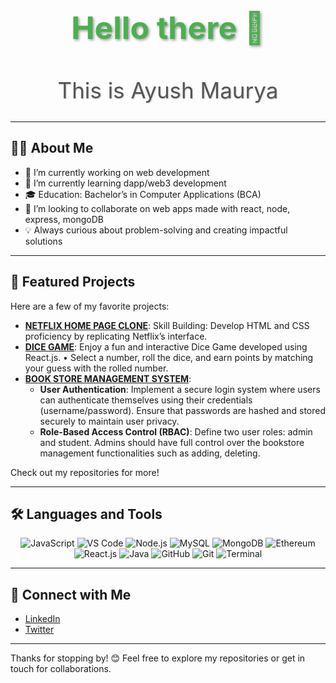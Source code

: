 <h1 align="center" style="color: #4CAF50; font-size: 50px; font-weight: bold; text-shadow: 2px 2px 4px rgba(0,0,0,0.4);">
  <span id="typing-effect-h1">Hello there 👋</span>
</h1>
<h2 align="center" style="color: #555; font-size: 35px; font-weight: normal; text-shadow: 1px 1px 2px rgba(0,0,0,0.2);">
  <span id="typing-effect-h2">This is Ayush Maurya</span>
</h2>

<script>
  // Typing effect for H1 and H2
  function typeEffect(elementId, text, delay) {
    const element = document.getElementById(elementId);
    let i = 0;
    function type() {
      if (i < text.length) {
        element.textContent += text.charAt(i);
        i++;
        setTimeout(type, delay);
      }
    }
    type();
  }

  // Apply typing effect
  document.addEventListener("DOMContentLoaded", function() {
    typeEffect("typing-effect-h1", "Hello there 👋", 100);
    setTimeout(() => typeEffect("typing-effect-h2", "This is Ayush Maurya", 100), 1500);
  });
</script>

---

## 🧑‍💻 About Me
- 🔭 I’m currently working on web development
- 🌱 I’m currently learning dapp/web3 development
- 🎓 Education: Bachelor’s in Computer Applications (BCA)
- 👯 I’m looking to collaborate on web apps made with react, node, express, mongoDB
- 💡 Always curious about problem-solving and creating impactful solutions

---

## 🌟 Featured Projects
Here are a few of my favorite projects:
- **[NETFLIX HOME PAGE CLONE](https://github.com/ayush-maurya12/Netflix_clone)**: Skill Building: Develop HTML and CSS proficiency by replicating Netflix’s interface.  
- **[DICE GAME](https://github.com/ayush-maurya12/Dice-Game)**: Enjoy a fun and interactive Dice Game developed using React.js. • Select a number, roll the dice, and earn points by matching your guess with the rolled number. 
- **[BOOK STORE MANAGEMENT SYSTEM](https://github.com/ayush-maurya12/bookStore-Management-System)**: 
  - **User Authentication**: Implement a secure login system where users can authenticate themselves using their credentials (username/password). Ensure that passwords are hashed and stored securely to maintain user privacy.
  - **Role-Based Access Control (RBAC)**: Define two user roles: admin and student. Admins should have full control over the bookstore management functionalities such as adding, deleting.

Check out my repositories for more!

---

## 🛠️ Languages and Tools

<p align="center">
  <img src="https://img.icons8.com/color/48/000000/javascript.png" alt="JavaScript" />
  <img src="https://img.icons8.com/color/48/000000/visual-studio-code-2019.png" alt="VS Code" />
  <img src="https://img.icons8.com/color/48/000000/nodejs.png" alt="Node.js" />
  <img src="https://img.icons8.com/color/48/000000/mysql-logo.png" alt="MySQL" />
  <img src="https://img.icons8.com/color/48/000000/mongodb.png" alt="MongoDB" />
  <img src="https://img.icons8.com/external-tal-revivo-color-tal-revivo/48/000000/external-ethereum-an-open-source-blockchain-with-smart-contracts-cryptocurrency-color-tal-revivo.png" alt="Ethereum" />
  <img src="https://img.icons8.com/color/48/000000/react-native.png" alt="React.js" />
  <img src="https://img.icons8.com/color/48/000000/java-coffee-cup-logo.png" alt="Java" />
  <img src="https://img.icons8.com/ios-glyphs/48/000000/github.png" alt="GitHub" />
  <img src="https://img.icons8.com/color/48/000000/git.png" alt="Git" />
  <img src="https://img.icons8.com/ios-filled/50/000000/console.png" alt="Terminal" />
</p>

---

## 📧 Connect with Me
- [LinkedIn](https://www.linkedin.com/in/ayush-maurya-b88716259/)
- [Twitter](https://x.com/ayush_maur20340)

---

Thanks for stopping by! 😊 Feel free to explore my repositories or get in touch for collaborations.
